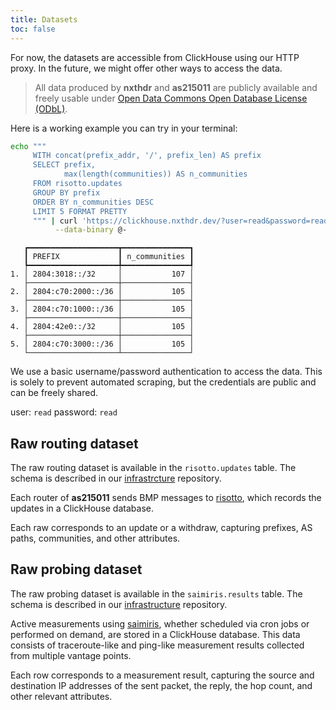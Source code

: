 ```yaml
---
title: Datasets
toc: false
---
```


For now, the datasets are accessible from ClickHouse using our HTTP proxy. In the future, we might offer other ways to access the data.

> All data produced by **nxthdr** and **as215011** are publicly available and freely usable under [Open Data Commons Open Database License (ODbL)](https://opendatacommons.org/licenses/odbl/).

Here is a working example you can try in your terminal:

```sh
echo """
     WITH concat(prefix_addr, '/', prefix_len) AS prefix
     SELECT prefix,
            max(length(communities)) AS n_communities
     FROM risotto.updates
     GROUP BY prefix
     ORDER BY n_communities DESC
     LIMIT 5 FORMAT PRETTY
     """ | curl 'https://clickhouse.nxthdr.dev/?user=read&password=read' \
          --data-binary @-
```

```
   ┏━━━━━━━━━━━━━━━━━━━━┳━━━━━━━━━━━━━━━┓
   ┃ PREFIX             ┃ n_communities ┃
   ┡━━━━━━━━━━━━━━━━━━━━╇━━━━━━━━━━━━━━━┩
1. │ 2804:3018::/32     │           107 │
   ├────────────────────┼───────────────┤
2. │ 2804:c70:2000::/36 │           105 │
   ├────────────────────┼───────────────┤
3. │ 2804:c70:1000::/36 │           105 │
   ├────────────────────┼───────────────┤
4. │ 2804:42e0::/32     │           105 │
   ├────────────────────┼───────────────┤
5. │ 2804:c70:3000::/36 │           105 │
   └────────────────────┴───────────────┘
```

We use a basic username/password authentication to access the data. This is solely to prevent automated scraping, but the credentials are public and can be freely shared.

user: `read`
password: `read`

## Raw routing dataset

The raw routing dataset is available in the `risotto.updates` table. The schema is described in our [infrastrcture](https://github.com/nxthdr/infrastructure/blob/main/clickhouse-tables/risotto/risotto.sql) repository.

Each router of **as215011** sends BMP messages to [risotto](https://github.com/nxthdr/risotto), which records the updates in a ClickHouse database.

Each raw corresponds to an update or a withdraw, capturing prefixes, AS paths, communities, and other attributes.

## Raw probing dataset

The raw probing dataset is available in the `saimiris.results` table. The schema is described in our [infrastructure](https://github.com/nxthdr/infrastructure/blob/main/clickhouse-tables/saimiris/saimiris.sql) repository.

Active measurements using [saimiris](https://github.com/nxthdr/saimiris), whether scheduled via cron jobs or performed on demand, are stored in a ClickHouse database. This data consists of traceroute-like and ping-like measurement results collected from multiple vantage points.

Each row corresponds to a measurement result, capturing the source and destination IP addresses of the sent packet, the reply, the hop count, and other relevant attributes.